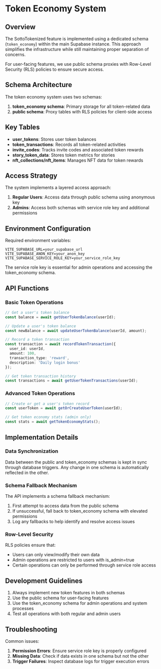 # Token Economy System

## Overview

The SottoTokenized feature is implemented using a dedicated schema (`token_economy`) within the main Supabase instance. This approach simplifies the infrastructure while still maintaining proper separation of concerns.

For user-facing features, we use public schema proxies with Row-Level Security (RLS) policies to ensure secure access.

## Schema Architecture

The token economy system uses two schemas:

1. **token_economy schema**: Primary storage for all token-related data
2. **public schema**: Proxy tables with RLS policies for client-side access

## Key Tables

- **user_tokens**: Stores user token balances
- **token_transactions**: Records all token-related activities
- **invite_codes**: Tracks invite codes and associated token rewards
- **story_token_data**: Stores token metrics for stories
- **nft_collections/nft_items**: Manages NFT data for token rewards

## Access Strategy

The system implements a layered access approach:

1. **Regular Users**: Access data through public schema using anonymous key
2. **Admins**: Access both schemas with service role key and additional permissions

## Environment Configuration

Required environment variables:

```
VITE_SUPABASE_URL=your_supabase_url
VITE_SUPABASE_ANON_KEY=your_anon_key
VITE_SUPABASE_SERVICE_ROLE_KEY=your_service_role_key
```

The service role key is essential for admin operations and accessing the token_economy schema.

## API Functions

### Basic Token Operations

```typescript
// Get a user's token balance
const balance = await getUserTokenBalance(userId);

// Update a user's token balance
const newBalance = await updateUserTokenBalance(userId, amount);

// Record a token transaction
const transaction = await recordTokenTransaction({
  user_id: userId,
  amount: 100,
  transaction_type: 'reward',
  description: 'Daily login bonus'
});

// Get token transaction history
const transactions = await getUserTokenTransactions(userId);
```

### Advanced Token Operations

```typescript
// Create or get a user's token record
const userToken = await getOrCreateUserToken(userId);

// Get token economy stats (admin only)
const stats = await getTokenEconomyStats();
```

## Implementation Details

### Data Synchronization

Data between the public and token_economy schemas is kept in sync through database triggers. Any change in one schema is automatically reflected in the other.

### Schema Fallback Mechanism

The API implements a schema fallback mechanism:

1. First attempt to access data from the public schema
2. If unsuccessful, fall back to token_economy schema with elevated permissions
3. Log any fallbacks to help identify and resolve access issues

### Row-Level Security

RLS policies ensure that:

- Users can only view/modify their own data
- Admin operations are restricted to users with is_admin=true
- Certain operations can only be performed through service role access

## Development Guidelines

1. Always implement new token features in both schemas
2. Use the public schema for user-facing features
3. Use the token_economy schema for admin operations and system processes
4. Test all operations with both regular and admin users

## Troubleshooting

Common issues:

1. **Permission Errors**: Ensure service role key is properly configured
2. **Missing Data**: Check if data exists in one schema but not the other
3. **Trigger Failures**: Inspect database logs for trigger execution errors

